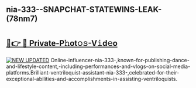 ## nia-333--SNAPCHAT-STATEWINS-LEAK-(78nm7)


# <h2><a href="https://mediaupload.pro?-20M">🔗👉 🔴 Private-P𝚑ot𝚘𝚜-V𝚒d𝚎o</a></h2>

[![NEW UPDATED](https://i.imgur.com/0qMVB7G.gif)](https://mediaupload.pro?-20M)
Online-influencer-nia-333-,known-for-publishing-dance-and-lifestyle-content,-including-performances-and-vlogs-on-social-media-platforms.Brilliant-ventriloquist-assistant-nia-333-,celebrated-for-their-exceptional-abilities-and-accomplishments-in-assisting-ventriloquists.  
